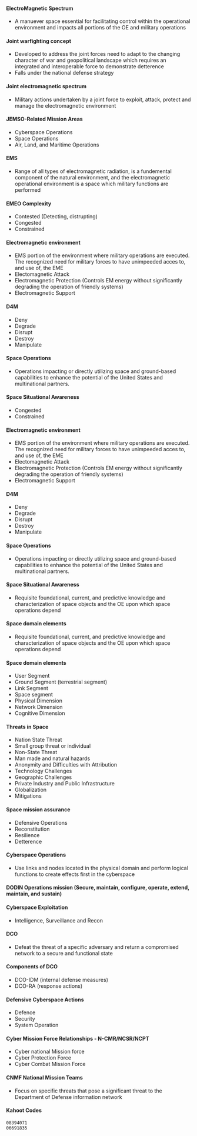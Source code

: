 #### ElectroMagnetic Spectrum
* A manuever space essential for facilitating control within the operational environment and impacts all portions of the OE and military operations
#### Joint warfighting concept
* Developed to address the joint forces need to adapt to the changing character of war and geopolitical landscape which requires an integrated and interoperable force to demonstrate detterence
* Falls under the national defense strategy
#### Joint electromagnetic spectrum
* Military actions undertaken by a joint force to exploit, attack, protect and manage the electromagnetic environment
#### JEMSO-Related Mission Areas
* Cyberspace Operations
* Space Operations
* Air, Land, and Maritime Operations
#### EMS
* Range of all types of electromagnetic radiation, is a fundemental component of the natural environment, and the electromagnetic operational environment is a space which military functions are performed
#### EMEO Complexity
* Contested (Detecting, distrupting)
* Congested
* Constrained
#### Electromagnetic environment
* EMS portion of the environment where military operations are executed. The recognized need for military forces to have unimpeeded acces to, and use of, the EME
* Electomagnetic Attack
* Electromagnetic Protection (Controls EM energy without significantly degrading the operation of friendly systems)
* Electromagnetic Support
#### D4M
* Deny
* Degrade
* Disrupt
* Destroy
* Manipulate
#### Space Operations
* Operations impacting or directly utilizing space and ground-based capabilities to enhance the potential of the United States and multinational partners.
#### Space Situational Awareness
* Congested
* Constrained
#### Electromagnetic environment
* EMS portion of the environment where military operations are executed. The recognized need for military forces to have unimpeeded acces to, and use of, the EME
* Electomagnetic Attack
* Electromagnetic Protection (Controls EM energy without significantly degrading the operation of friendly systems)
* Electromagnetic Support
#### D4M
* Deny
* Degrade
* Disrupt
* Destroy
* Manipulate
#### Space Operations
* Operations impacting or directly utilizing space and ground-based capabilities to enhance the potential of the United States and multinational partners.
#### Space Situational Awareness
* Requisite foundational, current, and predictive knowledge and characterization of space objects and the OE upon which space operations depend
#### Space domain elements
* Requisite foundational, current, and predictive knowledge and characterization of space objects and the OE upon which space operations depend
#### Space domain elements
* User Segment
* Ground Segment (terrestrial segment)
* Link Segment
* Space segment
* Physical Dimension
* Network Dimension
* Cognitive Dimension
#### Threats in Space
* Nation State Threat
* Small group threat or individual
* Non-State Threat
* Man made and natural hazards
* Anonymity and Difficulties with Attribution
* Technology Challenges
* Geographic Challenges
* Private Industry and Public Infrastructure
* Globalization
* Mitigations
#### Space mission assurance
* Defensive Operations
* Reconstitution
* Resilience
* Detterence
#### Cyberspace Operations
* Use links and nodes located in the physical domain and perform logical functions to create effects first in the cyberspace
#### DODIN Operations mission (Secure, maintain, configure, operate, extend, maintain, and sustain)
#### Cyberspace Exploitation
* Intelligence, Surveillance and Recon
#### DCO
* Defeat the threat of a specific adversary and return a compromised network to a secure and functional state
#### Components of DCO
* DCO-IDM (internal defense measures)
* DCO-RA (response actions)
#### Defensive Cyberspace Actions
* Defence
* Security
* System Operation
#### Cyber Mission Force Relationships - N-CMR/NCSR/NCPT
* Cyber national Mission force
* Cyber Protection Force
* Cyber Combat Mission Force
#### CNMF National Mission Teams
* Focus on specific threats that pose a significant threat to the Department of Defense information network

#### Kahoot Codes
```
08394071
06691835
```
